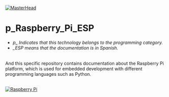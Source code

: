 [![MasterHead](http://dicer0.com/wp-content/uploads/2023/09/Raspberry-Pi-di_cer0-Banner.png)](https://dicer0.com/#skills)
# p_Raspberry_Pi_ESP
<h6 align="justify">
  <ul>
    <li>p_ Indicates that this technology belongs to the programming category.</li>
    <li>_ESP means that the documentation is in Spanish.</li>
  </ul>
</h6>
And this specific repository contains documentation about the Raspberry Pi platform, which is used for embedded development with different programming languages such as Python.
&nbsp;
<br/>
&nbsp;

[![Raspberry Pi](http://dicer0.com/wp-content/uploads/2023/11/p_RaspberryPi.webp)](https://dicer0.com/#skills)
